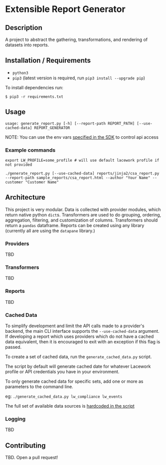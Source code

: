 # Extensible Report Generator

## Description

A project to abstract the gathering, transformations, and rendering of datasets into reports.

## Installation / Requirements

- `python3`
- `pip3` (latest version is required, run `pip3 install --upgrade pip`)

To install dependencies run:
```
$ pip3 -r requirements.txt
```

## Usage

`usage: generate_report.py [-h] [--report-path REPORT_PATH] [--use-cached-data] REPORT_GENERATOR`

NOTE: You can use the env vars [specified in the SDK](https://github.com/lacework/python-sdk#environment-variables) to control api access

### Example commands
```
export LW_PROFILE=some_profile # will use default lacework profile if not provided

./generate_report.py [--use-cached-data] reports/jinja2/csa_report.py --report-path sample_reports/csa_report.html --author "Your Name" --customer "Customer Name"
```

## Architecture

This project is very modular.  Data is collected with provider modules, which return native python `dict`s.  Transformers are used to do grouping, ordering, aggregation, filtering, and customization of columns.  Transformers should return a `pandas` dataframe.  Reports can be created using any library (currently all are using the `datapane` library.)

### Providers

TBD

### Transformers

TBD

### Reports

TBD

### Cached Data

To simplify development and limit the API calls made to a provider's backend, the main CLI interface supports the `--use-cached-data` argument.  If developing a report which uses providers which do not have a cached data equivalent, then it is encouraged to exit with an exception if this flag is passed.

To create a set of cached data, run the `generate_cached_data.py` script.

The script by default will generate cached date for whatever Lacework profile or API credentials you have in your environment.

To only generate cached data for specific sets, add one or more as parameters to the command line.

eg: `./generate_cached_data.py lw_compliance lw_events`

The full set of available data sources is [hardcoded in the script](generate_cached_data.py#L20)

### Logging

TBD

## Contributing

TBD. Open a pull request!
